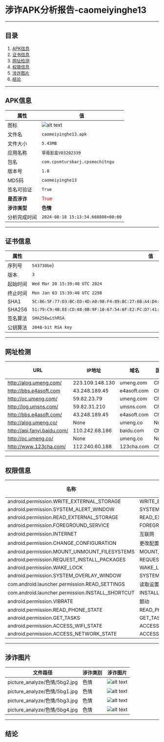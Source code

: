# 涉诈APK分析报告-caomeiyinghe13

---

## 目录

1. [APK信息](#APK信息)
2. [证书信息](#证书信息)
3. [网址检测](#网址检测)
4. [权限信息](#权限信息)
5. [涉诈图片](#涉诈图片)
6. [结论](#结论)
---

## APK信息

| 属性     | 值                            |
|----------|--------------------------------|
| 图标   | ![alt text](myapp/media/default.jpeg) |
| 文件名   | `caomeiyinghe13.apk`            |
| 文件大小 | `5.43MB` |
| 应用名称 | `草苺影盒V03202339`            |
| 包名     | `com.cpsmtursbarj.cpsmochitngu`             |
| 版本号   | `1.8` |
| MD5码    | `caomeiyinghe13`            |
| 签名可验证 | `True`           |
| **是否涉诈** | <span style="color:red;">True</span>|
| **涉诈类型** | **色情**             |
| 分析完成时间 | `2024-08-18 15:13:54.668808+00:00`                |
---

## 证书信息

| 属性     | 值                            |
|----------|--------------------------------|
| 序列号   | `543730be`) |
| 版本   | `3`            |
| 起始时间 | `Wed Mar 20 15:39:40 UTC 2024` |
| 终止时间 | `Mon Jan 03 15:39:40 UTC 2298`   |
| SHA1 | `5C:86:5F:77:D3:BC:ED:4D:A0:98:F4:89:BC:27:6B:A4:D4:B6:16:24`   |
| SHA256 | `51:79:C9:4B:EE:CD:68:0B:9F:10:67:54:6F:E2:FC:D7:41:CF:82:8C:B4:EF:48:9D:97:AF:C5:C6:ED:05:54:41`   |
| 签名算法 | `SHA256withRSA`   |
| 公钥算法 | `2048-bit RSA key`   |
---

## 网址检测

| URL   | IP地址  | 域名 | 国家 | 城市 | 区域 | 是否涉诈 |
|-------|---------|------|------|------|------|----------|
| http://alog.umeng.com/   | 223.109.148.130  | umeng.com | China | Qinnan | Jiangsu | <span style="color:red;">True</span> |
| http://bbs.e4asoft.com   | 43.248.189.45  | e4asoft.com | China | Wuxi | Jiangsu | <span style="color:red;">True</span> |
| http://oc.umeng.com/   | 59.82.23.79  | umeng.com | China | Hangzhou | Zhejiang | <span style="color:red;">True</span> |
| http://log.umsns.com/   | 59.82.31.210  | umsns.com | China | Hangzhou | Zhejiang | <span style="color:red;">True</span> |
| http://bbs.e4asoft.com/   | 43.248.189.45  | e4asoft.com | China | Wuxi | Jiangsu | <span style="color:red;">True</span> |
| http://alog.umeng.co/   | None  | umeng.co | None | None | None | <span style="color:red;">True</span> |
| http://api.fanyi.baidu.com/   | 110.242.68.186  | baidu.com | China | Zhangjiakou | Hebei | <span style="color:red;">True</span> |
| http://oc.umeng.co/   | None  | umeng.co | None | None | None | <span style="color:red;">True</span> |
| http://www.123cha.com/   | 112.240.60.188  | 123cha.com | China | Weifang | Shandong | <span style="color:red;">True</span> |

---

## 权限信息

| 名称   | 说明  | 是否危险 |
|-------|-------|----------|
| android.permission.WRITE_EXTERNAL_STORAGE   | WRITE_EXTERNAL_ST  | <span style="color:red;">True</span> |
| android.permission.SYSTEM_ALERT_WINDOW   | SYSTEM_ALERT_WIND  | <span style="color:red;">True</span> |
| android.permission.READ_EXTERNAL_STORAGE   | READ_EXTERNAL_STOR  | <span style="color:red;">True</span> |
| android.permission.FOREGROUND_SERVICE   | FOREGROUND_S  | <span style="color:green;">False</span> |
| android.permission.INTERNET   | 互联网  | <span style="color:green;">False</span> |
| android.permission.CHANGE_CONFIGURATION   | 更改配置  | <span style="color:green;">False</span> |
| android.permission.MOUNT_UNMOUNT_FILESYSTEMS   | MOUNT_UNMOUNT_FILESYST  | <span style="color:green;">False</span> |
| android.permission.REQUEST_INSTALL_PACKAGES   | REQUEST_INSTALL_PAC  | <span style="color:green;">False</span> |
| android.permission.WAKE_LOCK   | WAKE_LOCK  | <span style="color:green;">False</span> |
| android.permission.SYSTEM_OVERLAY_WINDOW   | SYSTEM_OVERLAY_WINDOW  | <span style="color:green;">False</span> |
| com.android.launcher.permission.READ_SETTINGS   | 读取设置  | <span style="color:green;">False</span> |
| com.android.launcher.permission.INSTALL_SHORTCUT   | INSTALL_SHORTCUT  | <span style="color:green;">False</span> |
| android.permission.VIBRATE   | 颤动  | <span style="color:green;">False</span> |
| android.permission.READ_PHONE_STATE   | READ_PHONE_STATE  | <span style="color:green;">False</span> |
| android.permission.GET_TASKS   | GET_TASKS  | <span style="color:green;">False</span> |
| android.permission.ACCESS_WIFI_STATE   | ACCESS_WIFI_STAT  | <span style="color:green;">False</span> |
| android.permission.ACCESS_NETWORK_STATE   | ACCESS_NETWORK_  | <span style="color:green;">False</span> |

---

## 涉诈图片

| 文件路径   | 涉诈类别  | 涉诈图片 |
|------------|----------|----------|
| picture_analyze/色情/5bg2.jpg   | 色情  | ![alt text](myapp/media/black_pictures/picture_analyze_色情_5bg2_c49C9fR.jpg) |
| picture_analyze/色情/5bg1.jpg   | 色情  | ![alt text](myapp/media/black_pictures/picture_analyze_色情_5bg1_LREK5Qw.jpg) |
| picture_analyze/色情/5bg3.jpg   | 色情  | ![alt text](myapp/media/black_pictures/picture_analyze_色情_5bg3_uXs0DGT.jpg) |
| picture_analyze/色情/5bg4.jpg   | 色情  | ![alt text](myapp/media/black_pictures/picture_analyze_色情_5bg4_NF6Zwfn.jpg) |

---

## 结论

